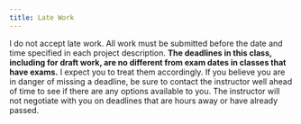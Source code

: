 ```yaml
---
title: Late Work
---
```


I do not accept late work. All work must be submitted before the date and time specified in each
project description. <strong>The deadlines in this class, including for draft work, are no different
from exam dates in classes that have exams.</strong> I expect you to treat them accordingly. If you
believe you are in danger of missing a deadline, be sure to contact the instructor well ahead of
time to see if there are any options available to you. The instructor will not negotiate with you on
deadlines that are hours away or have already passed.
